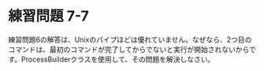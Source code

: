 # 練習問題 7-7

練習問題6の解答は、Unixのパイプほどは優れていません。なぜなら、2つ目のコマンドは、最初のコマンドが完了してからでないと実行が開始されないからです。ProcessBuilderクラスを使用して、その問題を解決しなさい。
